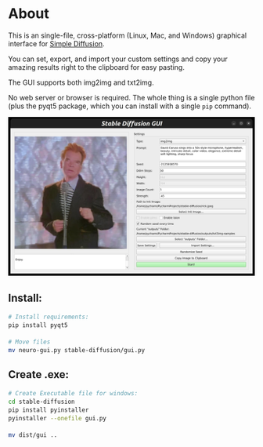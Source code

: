 # About
This is an single-file, cross-platform (Linux, Mac, and Windows) graphical interface for [Simple Diffusion](https://github.com/CompVis/stable-diffusion).

You can set, export, and import your custom settings and copy your amazing results right to the clipboard for easy pasting.

The GUI supports both img2img and txt2img.

No web server or browser is required. The whole thing is a single python file (plus the pyqt5 package, which you can install with a single `pip` command).

![alt text](https://github.com/fat-tire/CompVis-StableDiffusion-Gui/blob/main/screenshot_update.png)


## Install:
```sh
# Install requirements:
pip install pyqt5

# Move files
mv neuro-gui.py stable-diffusion/gui.py
```

## Create .exe:
```sh
# Create Executable file for windows:
cd stable-diffusion
pip install pyinstaller
pyinstaller --onefile gui.py

mv dist/gui ..
```
